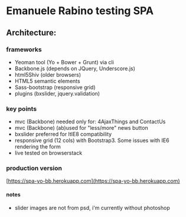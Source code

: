 Emanuele Rabino testing SPA
===========================

## Architecture:

### frameworks

* Yeoman tool (Yo + Bower + Grunt) via cli
* Backbone.js (depends on JQuery, Underscore.js)
* html5Shiv (older browsers)
* HTML5 semantic elements
* Sass-bootstrap (responsive grid)
* plugins (bxslider, jquery.validation)

### key points

* mvc (Backbone) needed only for: 4AjaxThings and ContactUs
* mvc (Backbone) (ab)used for "less/more" news button
* bxslider preferred for ltIE8 compatibility
* responsive grid (12 cols) with Bootstrap3. Some issues with IE6 rendering the form
* live tested on browserstack

### production version
[https://spa-yo-bb.herokuapp.com](https://spa-yo-bb.herokuapp.com)

#### notes
- slider images are not from psd, i'm currently without photoshop

